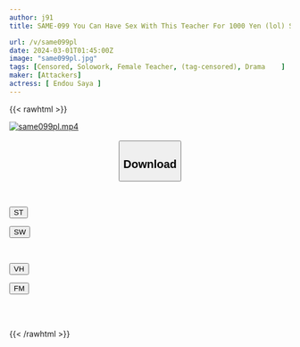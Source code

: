 ```yaml
---
author: j91
title: SAME-099 You Can Have Sex With This Teacher For 1000 Yen (lol) Saya Endo

url: /v/same099pl
date: 2024-03-01T01:45:00Z
image: "same099pl.jpg"
tags: [Censored, Solowork, Female Teacher, (tag-censored), Drama	]
maker: [Attackers]
actress: [ Endou Saya ]
---
```



{{< rawhtml >}}

<div class="video" data-videoid="zMZX4OeBletYBld">
    <a href="javascript:;">
        <img src="/v/same099pl/same099pl.jpg" width="WIDTH" height="HEIGHT" alt="same099pl.mp4" loading="lazy">
    </a>
</div>

<script type="text/javascript" src="https://j91.asia/asset/on-demand-st.js"></script>

<br>
  <link rel="stylesheet" href="https://j91.asia/asset/bs5.css">
  
  <center>
  <button class="btn btn-primary" type="button" data-bs-toggle="collapse" data-bs-target=".multi-collapse" aria-expanded="false" aria-controls="multiCollapseExample1 multiCollapseExample2"><h2>Download</h2></button></center>
</p>
<div class="row">
  <div class="col">
    <div class="collapse multi-collapse" id="multiCollapseExample1">
      <div class="card card-body">
	      	      <br>
<div class="buttons">  
<p><a href="https://streamtape.to/v/zMZX4OeBletYBld" target="_blank"><button class="btn-hover color-3"><i class="fa fa-download"></i> ST</button></a></p>
<p><a href="https://cdnwish.com/f39pulp612qo" target="_blank"><button class="btn-hover color-2"><i class="fa fa-download"></i> SW</button></a></p></div>
    </div>
  </div>
</div>
  <div class="col">
    <div class="collapse multi-collapse" id="multiCollapseExample2">
      <div class="card card-body">
	      <br>
<div class="buttons">
<p><a href="https://vidhidepro.com/f/bl0mhmncl85l"><button class="btn-hover color-9"><i class="fa fa-download"></i> VH</button></a></p>
<p><a href="https://filemoon.sx/d/zwwsxq5vfpcb"><button class="btn-hover color-8"><i class="fa fa-download"></i> FM</button></a></p></div>
<br><br>
      </div>
    </div>
  </div>
</div>

{{< /rawhtml >}}